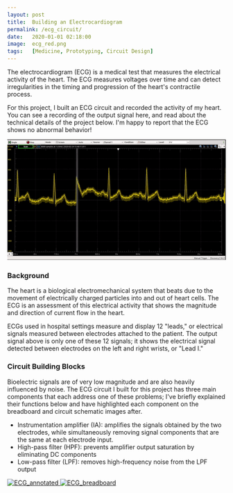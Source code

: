 ```yaml
---
layout: post
title:  Building an Electrocardiogram
permalink: /ecg_circuit/
date:   2020-01-01 02:18:00
image:  ecg_red.png
tags:   [Medicine, Prototyping, Circuit Design]
---
```


The electrocardiogram (ECG) is a medical test that measures the electrical activity of the heart. The ECG measures voltages over time and can detect irregularities in the timing and progression of the heart's contractile process.

For this project, I built an ECG circuit and recorded the activity of my heart. You can see a recording of the output signal here, and read about the technical details of the project below. I'm happy to report that the ECG shows no abnormal behavior!

<div class="post-flex-display">
    <img src="/img/ecg_output.gif" alt="ECG">
</div>

### Background

The heart is a biological electromechanical system that beats due to the movement of electrically charged particles into and out of heart cells. The ECG is an assessment of this electrical activity that shows the magnitude and direction of current flow in the heart.

ECGs used in hospital settings measure and display 12 "leads," or electrical signals measured between electrodes attached to the patient. The output signal above is only one of these 12 signals; it shows the electrical signal detected between electrodes on the left and right wrists, or "Lead I."

### Circuit Building Blocks

Bioelectric signals are of very low magnitude and are also heavily influenced by noise. The ECG circuit I built for this project has three main components that each address one of these problems; I've briefly explained their functions below and have highlighted each component on the breadboard and circuit schematic images after.

- Instrumentation amplifier (IA): amplifies the signals obtained by the two electrodes, while simultaneously removing signal components that are the same at each electrode input.
- High-pass filter (HPF): prevents amplifier output saturation by eliminating DC components
- Low-pass filter (LPF): removes high-frequency noise from the LPF output

<div class="post-flex-display">
    <a href="https://riley-knox.github.io/img/ecg_circuit.bmp">
        <img src="/img/ecg_circuit.bmp" alt="ECG_annotated" style="height:250px;width:auto">
    </a>
    <a href="https://riley-knox.github.io/img/ecg_breadboard.bmp">
        <img src="/img/ecg_breadboard.bmp" alt="ECG_breadboard" style="height:250px;width:auto">
    </a>
</div>
